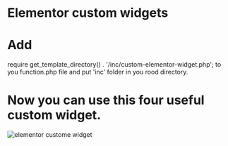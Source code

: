# Elementor custom widgets
# Add  
require get_template_directory() . '/inc/custom-elementor-widget.php';  to you function.php file and put 'inc' folder in you rood directory.

# Now you can use this four useful custom widget.

![elementor custome widget](https://user-images.githubusercontent.com/12140360/123456424-a3211680-d604-11eb-9f6f-fae1cac0dc5c.png)
 
